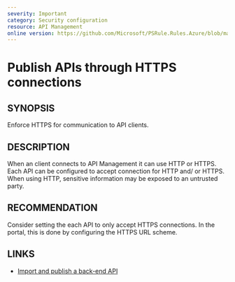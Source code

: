 ```yaml
---
severity: Important
category: Security configuration
resource: API Management
online version: https://github.com/Microsoft/PSRule.Rules.Azure/blob/main/docs/rules/en/Azure.APIM.HTTPEndpoint.md
---
```


# Publish APIs through HTTPS connections

## SYNOPSIS

Enforce HTTPS for communication to API clients.

## DESCRIPTION

When an client connects to API Management it can use HTTP or HTTPS.
Each API can be configured to accept connection for HTTP and/ or HTTPS.
When using HTTP, sensitive information may be exposed to an untrusted party.

## RECOMMENDATION

Consider setting the each API to only accept HTTPS connections.
In the portal, this is done by configuring the HTTPS URL scheme.

## LINKS

- [Import and publish a back-end API](https://docs.microsoft.com/en-us/azure/api-management/import-api-from-oas#-import-and-publish-a-back-end-api)
